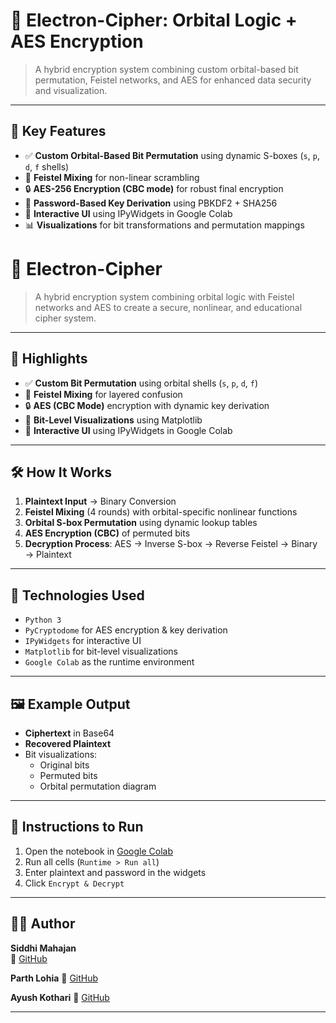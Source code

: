 # 🔐 Electron-Cipher: Orbital Logic + AES Encryption

> A hybrid encryption system combining custom orbital-based bit permutation, Feistel networks, and AES for enhanced data security and visualization.

---

## 🌟 Key Features

- ✅ **Custom Orbital-Based Bit Permutation** using dynamic S-boxes (`s`, `p`, `d`, `f` shells)
- 🔁 **Feistel Mixing** for non-linear scrambling
- 🔒 **AES-256 Encryption (CBC mode)** for robust final encryption
- 🔑 **Password-Based Key Derivation** using PBKDF2 + SHA256
- 🎯 **Interactive UI** using IPyWidgets in Google Colab
- 📊 **Visualizations** for bit transformations and permutation mappings

# 🔐 Electron-Cipher

> A hybrid encryption system combining orbital logic with Feistel networks and AES to create a secure, nonlinear, and educational cipher system.

---

## 🌟 Highlights

- ✅ **Custom Bit Permutation** using orbital shells (`s`, `p`, `d`, `f`)
- 🔁 **Feistel Mixing** for layered confusion
- 🔒 **AES (CBC Mode)** encryption with dynamic key derivation
- 🎨 **Bit-Level Visualizations** using Matplotlib
- 🧩 **Interactive UI** using IPyWidgets in Google Colab

---

## 🛠 How It Works

1. **Plaintext Input** → Binary Conversion  
2. **Feistel Mixing** (4 rounds) with orbital-specific nonlinear functions  
3. **Orbital S-box Permutation** using dynamic lookup tables  
4. **AES Encryption (CBC)** of permuted bits  
5. **Decryption Process**: AES → Inverse S-box → Reverse Feistel → Binary → Plaintext

---

## 🔑 Technologies Used

- `Python 3`
- `PyCryptodome` for AES encryption & key derivation
- `IPyWidgets` for interactive UI
- `Matplotlib` for bit-level visualizations
- `Google Colab` as the runtime environment

---

## 🖼 Example Output

- **Ciphertext** in Base64
- **Recovered Plaintext**
- Bit visualizations:
  - Original bits
  - Permuted bits
  - Orbital permutation diagram

---

## 📌 Instructions to Run

1. Open the notebook in [Google Colab](https://colab.research.google.com/drive/19EmEYk3PvSRTErx660UR4R0hyD8En-Hf)
2. Run all cells (`Runtime > Run all`)
3. Enter plaintext and password in the widgets
4. Click `Encrypt & Decrypt`

---

## 🙋‍♀️ Author

**Siddhi Mahajan**  
🔗 [GitHub](https://github.com/SiddhiMahajan594)

**Parth Lohia**
🔗 [GitHub](https://github.com/lohiaparth)

**Ayush Kothari**
🔗 [GitHub](https://github.com/ayushkothariii)

---

